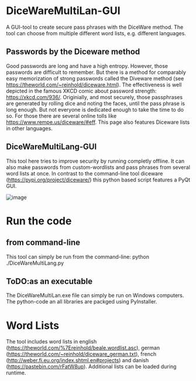 # DiceWareMultiLan-GUI
A GUI-tool to create secure pass phrases with the DiceWare method. The tool can choose from multiple different word lists, e.g. different languages.

## Passwords by the Diceware method
Good passwords are long and have a high entropy. However, those passwords are difficult to remember. But there is a method for comparably easy memorization of strong passwords called the Diveware method (see https://theworld.com/~reinhold/diceware.html). The effectiveness is well depicted in the famous XKCD comic about password strength: https://xkcd.com/936/.
Originially, and most securely, those passphrases are generated by rolling dice and noting the faces, until the pass phrase is long enough. But not everyone is dedicated enough to take the time to do so. For those there are several online tolls like https://www.rempe.us/diceware/#eff. This page also features Diceware lists in other languages. 

## DiceWareMultiLang-GUI
This tool here tries to improve security by running completly offline. It can also make passwords from custom-wordlists and pass phrases from several word lists at once. In contrast to the command-line tool diceware (https://pypi.org/project/diceware/) this python based script features a PyQt GUI.

![image](https://user-images.githubusercontent.com/76712747/109402635-a60e4200-7957-11eb-9780-1d32ac3ba314.png)


# Run the code
## from command-line
This tool can simply be run from the command-line: python ./DiceWareMultiLang.py  

## ToDO:as an executable
The DiceWareMultiLan.exe file can simply be run on Windows computers. The python-code an all libraries are packged using PyInstaller.

# Word Lists
The tool includes word lists in english (https://theworld.com/%7Ereinhold/beale.wordlist.asc), german (https://theworld.com/~reinhold/diceware_german.txt), french (http://weber.fi.eu.org/index.shtml.en#projects) and danish (https://pastebin.com/rFatW8up). Additional lists can be loaded during runtime.

